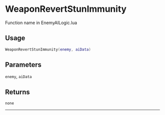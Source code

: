 # WeaponRevertStunImmunity
Function name in EnemyAILogic.lua
## Usage
```lua
WeaponRevertStunImmunity(enemy, aiData)
```
## Parameters
`enemy`, `aiData`
## Returns
`none`

---